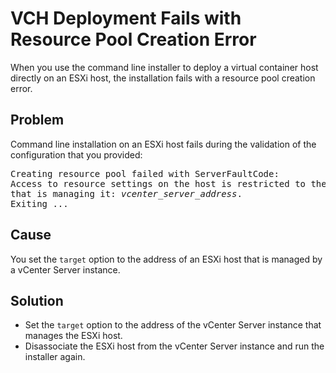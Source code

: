 # VCH Deployment Fails with Resource Pool Creation Error #
When you use the command line installer to deploy a virtual container host directly on an ESXi host, the installation fails with a resource pool creation error.

## Problem ##
Command line installation on an ESXi host fails during the validation of the configuration that you provided: 

<pre>
Creating resource pool failed with ServerFaultCode: 
Access to resource settings on the host is restricted to the server 
that is managing it: <i>vcenter_server_address</i>. 
Exiting ...
</pre>

## Cause ##
You set the `target` option to the address of an ESXi host that is managed by a vCenter Server instance.

## Solution ##
- Set the `target` option to the address of the vCenter Server instance that manages the ESXi host. 
- Disassociate the ESXi host from the vCenter Server instance and run the installer again. 
